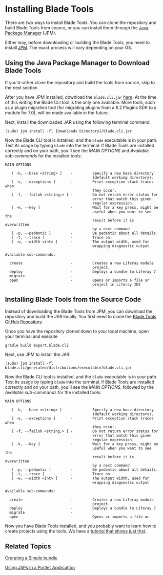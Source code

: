 # Installing Blade Tools

There are two ways to install Blade Tools. You can clone the repository and
build Blade Tools from source, or you can install them through the 
[Java Package Manager](http://pm4j.org) (JPM). 

Either way, before downloading or building the Blade Tools, you need to install
[JPM](http://jpm4j.org/#!/md/install). The exact process
will vary depending on your OS.

## Using the Java Package Manager to Download Blade Tools

If you'd rather clone the repository and build the tools from source, skip to
the next section.

After you have JPM installed, download the `blade.cli.jar`
[here](https://liferay-test-01.ci.cloudbees.com/job/blade.tools/lastSuccessfulBuild/artifact/blade.cli/generated/distributions/executable/blade.cli.jar).
At the time of this writing the Blade CLI tool is the only one available. More
tools, such as a plugin migration tool (for migrating plugins from a 6.2 Plugins
SDK to a module for 7.0), will be made available in the future. 

Next, install the downloaded JAR using the following terminal command:

    (sudo) jpm install -fl [Downloads Directory]/blade.cli.jar

Now the Blade CLI tool is installed, and the `blade` executable is in your path.
Test its usage by typing `blade` into the terminal. If Blade Tools are
installed correctly and on your path, you'll see the *MAIN OPTIONS* and
*Available sub-commands* for the installed tools:

    MAIN OPTIONS

       [ -b, --base <string> ]    -         Specify a new base directory
                                            (default working directory).
       [ -e, --exceptions ]       -         Print exception stack traces when
                                            they occur.
       [ -f, --failok <string;> ] -         Do not return error status for
                                            error that match this given
                                            regular expression.
       [ -k, --key ]              -         Wait for a key press, might be
                                            useful when you want to see the
                                            result before it is overwritten
                                            by a next command
       [ -p, --pedantic ]         -         Be pedantic about all details.
       [ -t, --trace ]            -         Trace on.
       [ -w, --width <int> ]      -         The output width, used for
                                            wrapping diagnostic output

    Available sub-commands: 

      create                      -         Creates a new Liferay module
                                            project. 
      deploy                      -         Deploys a bundle to Liferay 7 
      migrate                     -
      open                        -         Opens or imports a file or
                                            project in Liferay IDE 


## Installing Blade Tools from the Source Code

Instead of downloading the Blade Tools from JPM, you can download the repository
and build the JAR locally. You first need to clone the [Blade Tools
GitHub Repository](https://github.com/gamerson/blade.tools). 

Once you have the repository cloned down to your local machine, open your
terminal and execute

    gradle build export.blade.cli

Next, use JPM to install the JAR:

    (sudo) jpm install -fl blade.cli/generated/distributions/executable/blade.cli.jar

Now the Blade CLI tool is installed, and the `blade` executable is in your
path. Test its usage by typing `blade` into the terminal. If Blade Tools are
installed correctly and on your path, you'll see the *MAIN OPTIONS*, followed
by the *Available sub-commands* for the installed tools:

    MAIN OPTIONS

       [ -b, --base <string> ]    -         Specify a new base directory
                                            (default working directory).
       [ -e, --exceptions ]       -         Print exception stack traces when
                                            they occur.
       [ -f, --failok <string;> ] -         Do not return error status for
                                            error that match this given
                                            regular expression.
       [ -k, --key ]              -         Wait for a key press, might be
                                            useful when you want to see the
                                            result before it is overwritten
                                            by a next command
       [ -p, --pedantic ]         -         Be pedantic about all details.
       [ -t, --trace ]            -         Trace on.
       [ -w, --width <int> ]      -         The output width, used for
                                            wrapping diagnostic output

    Available sub-commands: 

      create                      -         Creates a new Liferay module
                                            project. 
      deploy                      -         Deploys a bundle to Liferay 7 
      migrate                     -
      open                        -         Opens or imports a file or

Now you have Blade Tools installed, and you probably want to learn how to
create projects using the tools. We have a [tutorial that shows just that](LINK).

## Related Topics

[Crerating a Simple bundle](/develop/tutorials/-/knowledge_base/7-0/creating-a-simple-bundle)

[Using JSPs in a Portlet Application](/develop/tutorials/-/knowledge_base/7-0/using-jsps-in-a-portlet-application)
